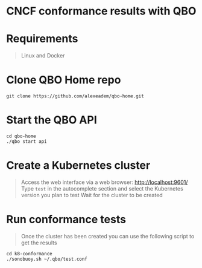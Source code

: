 
# CNCF conformance results with QBO

# Requirements
> Linux and Docker

# Clone QBO Home repo

```
git clone https://github.com/alexeadem/qbo-home.git
```

# Start the QBO API
```
cd qbo-home
./qbo start api 
```

# Create a Kubernetes cluster
> Access the web interface via a web browser: [http://localhost:9601/](http://localhost:9601/)
> Type `test` in the autocomplete section and select the Kubernetes version you plan to test
> Wait for the cluster to be created

# Run conformance tests
> Once the cluster has been created you can use the following script to get the results

```
cd k8-conformance
./sonobuoy.sh ~/.qbo/test.conf
```



